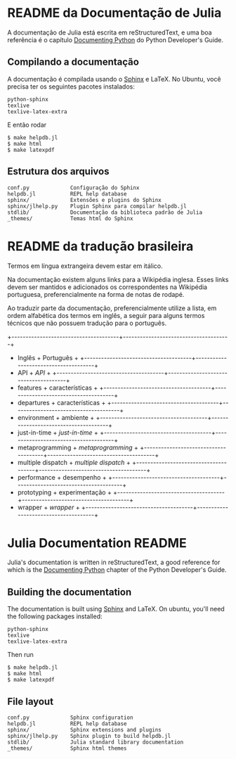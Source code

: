 README da Documentação de Julia
===============================

A documentação de Julia está escrita em reStructuredText, e uma boa referência 
é o capítulo [Documenting Python](http://docs.python.org/devguide/documenting.html)
do Python Developer's Guide.

Compilando a documentação
-------------------------

A documentação é compilada usando o [Sphinx](http://sphinx.pocoo.org/) e LaTeX.
No Ubuntu, você precisa ter os seguintes pacotes instalados:

    python-sphinx
    texlive
    texlive-latex-extra

E então rodar

    $ make helpdb.jl
    $ make html
    $ make latexpdf

Estrutura dos arquivos
----------------------

    conf.py             Configuração do Sphinx
    helpdb.jl           REPL help database
    sphinx/             Extensões e plugins do Sphinx
    sphinx/jlhelp.py    Plugin Sphinx para compilar helpdb.jl
    stdlib/             Documentação da biblioteca padrão de Julia
    _themes/            Temas html do Sphinx

README da tradução brasileira
=============================

Termos em língua extrangeira devem estar em itálico.

Na documentação existem alguns links para a Wikipédia inglesa. Esses links
devem ser mantidos e adicionados os correspondentes na Wikipédia portuguesa,
preferencialmente na forma de notas de rodapé.

Ao traduzir parte da documentação, preferencialmente utilize a lista, em ordem
alfabética dos termos em inglês, a seguir para alguns termos técnicos que não
possuem tradução para o português.

+--------------------------------------+--------------------------------------+
+ Inglês                               + Português                            +
+--------------------------------------+--------------------------------------+
+ API                                  + *API*                                +
+--------------------------------------+--------------------------------------+
+ features                             + características                      +
+--------------------------------------+--------------------------------------+
+ departures                           + características                      +
+--------------------------------------+--------------------------------------+
+ environment                          + ambiente                             +
+--------------------------------------+--------------------------------------+
+ just-in-time                         + *just-in-time*                       +
+--------------------------------------+--------------------------------------+
+ metaprogramming                      + *metaprogramming*                    +
+--------------------------------------+--------------------------------------+
+ multiple dispatch                    + *multiple dispatch*                  +
+--------------------------------------+--------------------------------------+
+ performance                          + desempenho                           +
+--------------------------------------+--------------------------------------+
+ prototyping                          + experimentação                       +
+--------------------------------------+--------------------------------------+
+ wrapper                              + *wrapper*                            +
+--------------------------------------+--------------------------------------+

Julia Documentation README
==========================

Julia's documentation is written in reStructuredText, a good reference for which
is the [Documenting Python](http://docs.python.org/devguide/documenting.html)
chapter of the Python Developer's Guide.


Building the documentation
--------------------------

The documentation is built using [Sphinx](http://sphinx.pocoo.org/) and LaTeX.
On ubuntu, you'll need the following packages installed:

    python-sphinx
    texlive
    texlive-latex-extra

Then run

    $ make helpdb.jl
    $ make html
    $ make latexpdf


File layout
-----------

    conf.py             Sphinx configuration
    helpdb.jl           REPL help database
    sphinx/             Sphinx extensions and plugins
    sphinx/jlhelp.py    Sphinx plugin to build helpdb.jl
    stdlib/             Julia standard library documentation
    _themes/            Sphinx html themes

